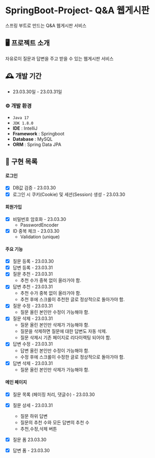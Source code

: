 # SpringBoot-Project- Q&A 웹게시판
스프링 부트로 만드는 Q&A 웹게시판 서비스


## 🖥️ 프로젝트 소개
자유로이 질문과 답변을 주고 받을 수 있는 웹게시판 서비스

## 🕰️ 개발 기간
* 23.03.30일 - 23.03.31일

### ⚙️ 개발 환경
- `Java 17`
- `JDK 1.8.0`
- **IDE** : IntelliJ
- **Framework** : Springboot
- **Database** : MySQL
- **ORM** : Spring Data JPA

## 📌 구현 목록
#### 로그인
- [x] DB값 검증 - 23.03.30
- [x] 로그인 시 쿠키(Cookie) 및 세션(Session) 생성 - 23.03.30
#### 회원가입
- [x] 비밀번호 암호화 - 23.03.30
  - PasswordEncoder
- [x] ID 중복 체크 - 23.03.30
  - Validation (unique)
#### 주요 기능
- [x] 질문 등록 - 23.03.30
- [x] 답변 등록 - 23.03.31
- [x] 질문 추천 - 23.03.31
  - 추천 수가 중복 없이 올라가야 함.
- [x] 답변 추천 - 23.03.31
  - 추천 수가 중복 없이 올라가야 함.
  - 추천 후에 스크롤이 추천한 글로 정상적으로 돌아가야 함.
- [x] 질문 수정 - 23.03.31
  - 질문 올린 본인만 수정이 가능해야 함.
- [x] 질문 삭제 - 23.03.31
  - 질문 올린 본인만 삭제가 가능해야 함.
  - 질문을 삭제하면 질문에 대한 답변도 자동 삭제.
  - 질문 삭제시 기존 페이지로 리다이렉팅 되어야 함.
- [x] 답변 수정 - 23.03.31
  - 답변 올린 본인만 수정이 가능해야 함.
  - 수정 후에 스크롤이 수정한 글로 정상적으로 돌아가야 함.
- [x] 답변 삭제 - 23.03.31
  - 질문 올린 본인만 삭제가 가능해야 함.
  

#### 메인 페이지
- [x] 질문 목록 (페이징 처리, 댓글수) - 23.03.30
- [x] 질문 상세 - 23.03.31
  - 질문 하위 답변
  - 질문의 추천 수와 모든 답변의 추천 수
  - 추천,수정,삭제 버튼
- [x] 질문 폼 23.03.30
- [x] 답변 폼 - 23.03.30





